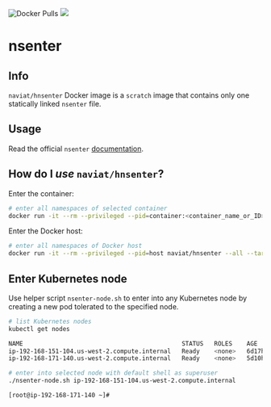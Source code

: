 
![Docker Pulls](https://img.shields.io/docker/pulls/naviat/hnsenter.svg?style=popout) [![](https://images.microbadger.com/badges/version/naviat/hnsenter.svg)](https://microbadger.com/images/naviat/hnsenter "Get your own version badge on microbadger.com")

# nsenter

## Info

`naviat/hnsenter` Docker image is a `scratch` image that contains only one statically linked `nsenter` file.

## Usage

Read the official `nsenter` [documentation](http://man7.org/linux/man-pages/man1/nsenter.1.html).

## How do I *use* `naviat/hnsenter`?

Enter the container:

```sh
# enter all namespaces of selected container
docker run -it --rm --privileged --pid=container:<container_name_or_ID> naviat/hnsenter --all --target 1 -- su -
```

Enter the Docker host:

```sh
# enter all namespaces of Docker host
docker run -it --rm --privileged --pid=host naviat/hnsenter --all --target 1 -- su -
```

## Enter Kubernetes node

Use helper script `nsenter-node.sh` to enter into any Kubernetes node by creating a new pod tolerated to the specified node.

```sh
# list Kubernetes nodes
kubectl get nodes

NAME                                            STATUS   ROLES    AGE     VERSION
ip-192-168-151-104.us-west-2.compute.internal   Ready    <none>   6d17h   v1.13.7-eks-c57ff8
ip-192-168-171-140.us-west-2.compute.internal   Ready    <none>   5d10h   v1.13.7-eks-c57ff8

# enter into selected node with default shell as superuser
./nsenter-node.sh ip-192-168-151-104.us-west-2.compute.internal

[root@ip-192-168-171-140 ~]#
```
